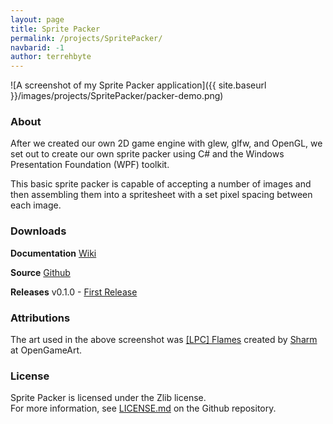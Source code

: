 ```yaml
---
layout: page
title: Sprite Packer
permalink: /projects/SpritePacker/
navbarid: -1
author: terrehbyte
---
```


![A screenshot of my Sprite Packer application]({{ site.baseurl }}/images/projects/SpritePacker/packer-demo.png)

### About

After we created our own 2D game engine with glew, glfw, and OpenGL, we set out to create our own sprite packer using C# and the Windows Presentation Foundation (WPF) toolkit.

This basic sprite packer is capable of accepting a number of images and then assembling them into a spritesheet with a set pixel spacing between each image.

### Downloads

**Documentation**
[Wiki](https://github.com/terrehbyte/SpritePacker/wiki)

**Source**
[Github](https://github.com/terrehbyte/SpritePacker)

**Releases**
v0.1.0 - [First Release](https://github.com/terrehbyte/SpritePacker/releases/tag/v0.1.0)

### Attributions

The art used in the above screenshot was [[LPC] Flames](http://opengameart.org/content/lpc-flames) created by [Sharm](http://opengameart.org/users/sharm) at OpenGameArt.

### License

Sprite Packer is licensed under the Zlib license.  
For more information, see [LICENSE.md](https://github.com/terrehbyte/SpritePacker/blob/master/LICENSE.md) on the Github repository.